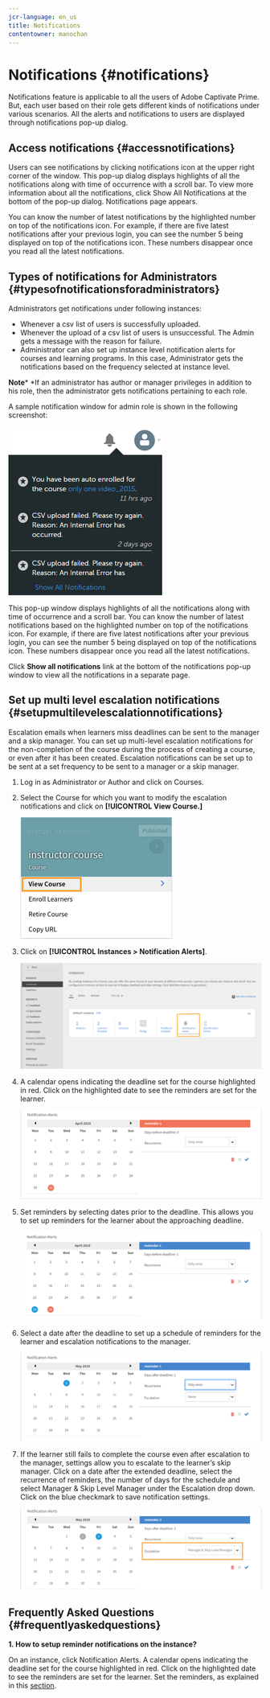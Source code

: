 ```yaml
---
jcr-language: en_us
title: Notifications
contentowner: manochan
---
```



# Notifications {#notifications}

Notifications feature is applicable to all the users of Adobe Captivate Prime. But, each user based on their role gets different kinds of notifications under various scenarios. All the alerts and notifications to users are displayed through notifications pop-up dialog.

## Access notifications {#accessnotifications}

Users can see notifications by clicking notifications icon at the upper right corner of the window.&nbsp;This pop-up dialog displays highlights of all the notifications along with time of occurrence with a scroll bar. To view more information about all the notifications, click Show All Notifications at the bottom of the pop-up dialog. Notifications page appears.

You can know the number of latest notifications by the highlighted number on top of the notifications icon. For example, if there are five latest notifications after your previous login, you can see the number 5 being displayed on top of the notifications icon. These numbers disappear once you read all the latest notifications.

## Types of notifications for Administrators {#typesofnotificationsforadministrators}

Administrators get notifications under following instances:

* Whenever a csv list of users is successfully uploaded.
* Whenever the upload of a csv list of users is unsuccessful. The Admin gets a message with the reason for failure.
* Administrator can also set up instance level notification alerts for courses and learning programs. In this case, Administrator gets the notifications based on the frequency selected at instance level.&nbsp;

**Note*** 
*If an administrator has author or manager privileges in addition to his role, then the administrator gets notifications pertaining to each role.

A sample notification window for admin role is shown in the following screenshot:

![](assets/admin-notification.png)

This pop-up window displays highlights of all the notifications along with time of occurrence and a scroll bar.&nbsp;You can know the number of latest notifications based on the highlighted number on top of the notifications icon. For example, if there are five latest notifications after your previous login, you can see the number 5 being displayed on top of the notifications icon. These numbers disappear once you read all the latest notifications.

Click&nbsp;**Show all notifications**&nbsp;link at the bottom of the notifications pop-up window to view all the notifications in a separate page.

## Set up multi level escalation notifications {#setupmultilevelescalationnotifications}

Escalation emails when learners miss deadlines can be sent to the manager and a skip manager. You can set up multi-level escalation notifications for the non-completion of the course during the process of creating a course, or even after it has been created. Escalation notifications can be set up to be sent at a set frequency to be sent to a manager or a skip manager.

1. Log in as Administrator or Author and click on Courses.
1. Select the Course for which you want to modify the escalation notifications and click on **[!UICONTROL View Course.]**

   ![](assets/view-courses.png)

1. Click on **[!UICONTROL Instances > Notification Alerts]**.

   ![](assets/notification-alert.png)

1. A calendar opens indicating the deadline set for the course highlighted in red. Click on the highlighted date to see the reminders are set for the learner.

   ![](assets/deadline-calender.png)

1. Set reminders by selecting dates prior to the deadline. This allows you to set up reminders for the learner about the approaching deadline.

   ![](assets/deadline-reminder.png)

1. Select a date after the deadline to set up a schedule of reminders for the learner and escalation notifications to the manager.

   ![](assets/set-reminders-andescalation.png)

1. If the learner still fails to complete the course even after escalation to the manager, settings allow you to escalate to the learner’s skip manager. Click on a date after the extended deadline, select the recurrence of reminders, the number of days for the schedule&nbsp;and select Manager & Skip Level Manager under the Escalation drop down. Click on the blue checkmark to save notification settings.

   ![](assets/reminder-to-managerandskipmanager.png)

## Frequently Asked Questions {#frequentlyaskedquestions}

**1.&nbsp;How to setup reminder notifications on the instance?**

On an instance, click Notification Alerts.&nbsp;A calendar opens indicating the deadline set for the course highlighted in red. Click on the highlighted date to see the reminders are set for the learner. Set the reminders, as explained in this [section](user-notifications.md#Setupmultilevelescalationnotifications).
